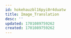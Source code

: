```yaml
---
id: hokehauzbl16pyi0r4duatw
title: Image_Translation
desc: ''
updated: 1701089759262
created: 1701089759262
---
```


